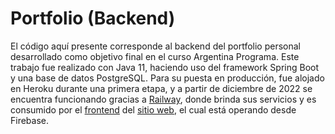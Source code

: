# Portfolio (Backend)
El código aquí presente corresponde al backend del portfolio personal desarrollado como objetivo final en el curso Argentina Programa. 
Este trabajo fue realizado con Java 11, haciendo uso del framework Spring Boot y una base de datos PostgreSQL. Para su puesta en producción, 
fue alojado en Heroku durante una primera etapa, y a partir de diciembre de 2022 se encuentra funcionando gracias a [Railway](https://railway.app/), donde brinda sus servicios y es consumido por el [frontend](https://github.com/PabloMusaber/frontend-portfolio) del [sitio web](https://pablomusaber.web.app/),
el cual está operando desde Firebase.

